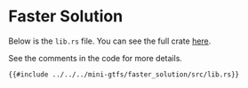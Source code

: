 # Faster Solution
Below is the `lib.rs` file. You can see the full crate 
[here](https://github.com/tomshlomo/rust-with-via/tree/main/mini-gtfs/faster_solution).

See the comments in the code for more details.

```rust,ignore
{{#include ../../../mini-gtfs/faster_solution/src/lib.rs}}
```